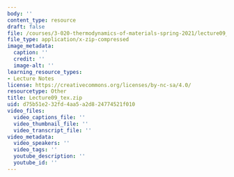 ```yaml
---
body: ''
content_type: resource
draft: false
file: /courses/3-020-thermodynamics-of-materials-spring-2021/lecture09_tex.zip
file_type: application/x-zip-compressed
image_metadata:
  caption: ''
  credit: ''
  image-alt: ''
learning_resource_types:
- Lecture Notes
license: https://creativecommons.org/licenses/by-nc-sa/4.0/
resourcetype: Other
title: Lecture09_tex.zip
uid: d75b51e2-32fd-4aa5-a2d8-24774521f010
video_files:
  video_captions_file: ''
  video_thumbnail_file: ''
  video_transcript_file: ''
video_metadata:
  video_speakers: ''
  video_tags: ''
  youtube_description: ''
  youtube_id: ''
---
```

